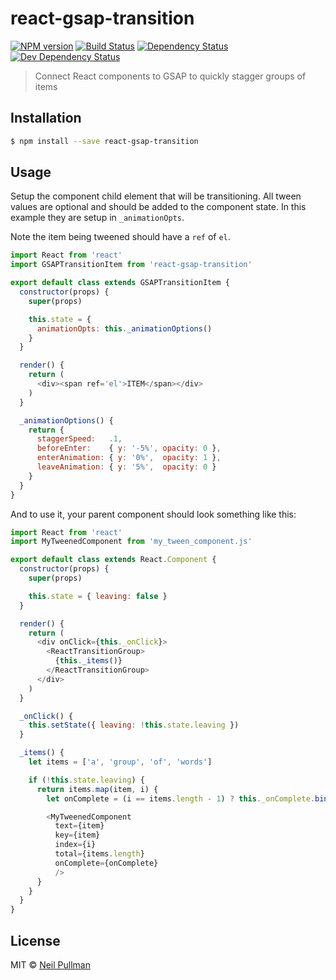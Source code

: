 # react-gsap-transition
[![NPM version][npm-image]][npm-url] [![Build Status][travis-image]][travis-url] [![Dependency Status][daviddm-image]][daviddm-url] [![Dev Dependency Status][daviddm-dev-image]][daviddm-url]
> Connect React components to GSAP to quickly stagger groups of items

## Installation

```sh
$ npm install --save react-gsap-transition
```

## Usage

Setup the component child element that will be transitioning. All tween values are optional and should be added to the component state. In this example they are setup in `_animationOpts`.

Note the item being tweened should have a `ref` of `el`.

```js
import React from 'react'
import GSAPTransitionItem from 'react-gsap-transition'

export default class extends GSAPTransitionItem {
  constructor(props) {
    super(props)

    this.state = {
      animationOpts: this._animationOptions()
    }
  }

  render() {
    return (
      <div><span ref='el'>ITEM</span></div>
    )
  }

  _animationOptions() {
    return {
      staggerSpeed:   .1,
      beforeEnter:    { y: '-5%', opacity: 0 },
      enterAnimation: { y: '0%',  opacity: 1 },
      leaveAnimation: { y: '5%',  opacity: 0 }
    }
  }
}
```

And to use it, your parent component should look something like this:

```js
import React from 'react'
import MyTweenedComponent from 'my_tween_component.js'

export default class extends React.Component {
  constructor(props) {
    super(props)

    this.state = { leaving: false }
  }

  render() {
    return (
      <div onClick={this._onClick}>
        <ReactTransitionGroup>
          {this._items()}
        </ReactTransitionGroup>
      </div>
    )
  }

  _onClick() {
    this.setState({ leaving: !this.state.leaving })
  }

  _items() {
    let items = ['a', 'group', 'of', 'words']

    if (!this.state.leaving) {
      return items.map(item, i) {
        let onComplete = (i == items.length - 1) ? this._onComplete.bind(this) : () => {}

        <MyTweenedComponent
          text={item}
          key={item}
          index={i}
          total={items.length}
          onComplete={onComplete}
          />
      }
    }
  }
}
```
## License

MIT © [Neil Pullman](http://descend.org)


[npm-image]: https://badge.fury.io/js/react-gsap-transition.svg
[npm-url]: https://npmjs.org/package/react-gsap-transition
[travis-image]: https://travis-ci.org/neiltron/react-gsap-transition.svg?branch=master
[travis-url]: https://travis-ci.org/neiltron/react-gsap-transition
[daviddm-image]: https://david-dm.org/neiltron/react-gsap-transition.svg?theme=shields.io
[daviddm-url]: https://david-dm.org/neiltron/react-gsap-transition
[daviddm-dev-image]: https://david-dm.org/neiltron/react-gsap-transition/dev-status.svg?theme=shields.io
